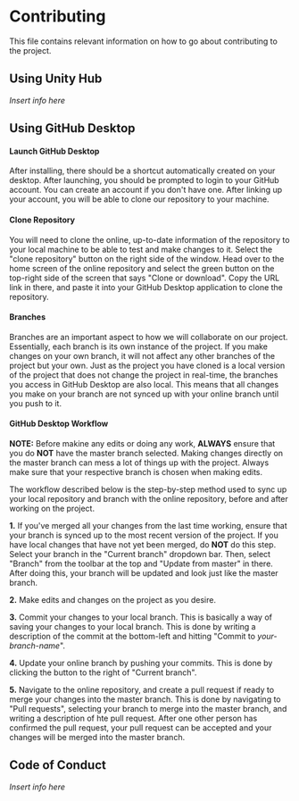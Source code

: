 # Contributing
This file contains relevant information on how to go about contributing to the project.

## Using Unity Hub

*Insert info here*

## Using GitHub Desktop

#### Launch GitHub Desktop
After installing, there should be a shortcut automatically created on your desktop. After launching, you should be prompted to login to your GitHub account. You can create an account if you don't have one. After linking up your account, you will be able to clone our repository to your machine.

#### Clone Repository
You will need to clone the online, up-to-date information of the repository to your local machine to be able to test and make changes to it. Select the "clone repository" button on the right side of the window. Head over to the home screen of the online repository and select the green button on the top-right side of the screen that says "Clone or download". Copy the URL link in there, and paste it into your GitHub Desktop application to clone the repository.

#### Branches

Branches are an important aspect to how we will collaborate on our project. Essentially, each branch is its own instance of the project. If you make changes on your own branch, it will not affect any other branches of the project but your own. Just as the project you have cloned is a local version of the project that does not change the project in real-time, the branches you access in GitHub Desktop are also local. This means that all changes you make on your branch are not synced up with your online branch until you push to it.

#### GitHub Desktop Workflow

**NOTE:** Before makine any edits or doing any work, **ALWAYS** ensure that you do **NOT** have the master branch selected. Making changes directly on the master branch can mess a lot of things up with the project. Always make sure that your respective branch is chosen when making edits.

The workflow described below is the step-by-step method used to sync up your local repository and branch with the online repository, before and after working on the project.

**1.** If you've merged all your changes from the last time working, ensure that your branch is synced up to the most recent version of the project. If you have local changes that have not yet been merged, do **NOT** do this step. Select your branch in the "Current branch" dropdown bar. Then, select "Branch" from the toolbar at the top and "Update from master" in there. After doing this, your branch will be updated and look just like the master branch.

**2.** Make edits and changes on the project as you desire.

**3.** Commit your changes to your local branch. This is basically a way of saving your changes to your local branch. This is done by writing a description of the commit at the bottom-left and hitting "Commit to *your-branch-name*".

**4.** Update your online branch by pushing your commits. This is done by clicking the button to the right of "Current branch".

**5.** Navigate to the online repository, and create a pull request if ready to merge your changes into the master branch. This is done by navigating to "Pull requests", selecting your branch to merge into the master branch, and writing a description of hte pull request. After one other person has confirmed the pull request, your pull request can be accepted and your changes will be merged into the master branch.

## Code of Conduct

*Insert info here*
